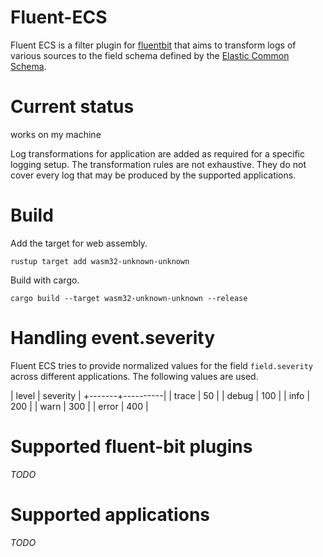 # Fluent-ECS

Fluent ECS is a filter plugin for [fluentbit](https://fluentbit.io/) that aims to transform logs of various sources to the field schema defined by the [Elastic Common Schema](https://www.elastic.co/guide/en/ecs/current/ecs-using-ecs.html).

# Current status

works on my machine

Log transformations for application are added as required for a specific logging setup.
The transformation rules are not exhaustive. They do not cover every log that may be produced by the supported applications.

# Build

Add the target for web assembly.

    rustup target add wasm32-unknown-unknown

Build with cargo.

    cargo build --target wasm32-unknown-unknown --release

# Handling event.severity

Fluent ECS tries to provide normalized values for the field `field.severity` across different applications.
The following values are used.

| level | severity |
+-------+----------|
| trace |  50      |
| debug | 100      |
| info  | 200      |
| warn  | 300      |
| error | 400      |

# Supported fluent-bit plugins
*TODO*

# Supported applications
*TODO*